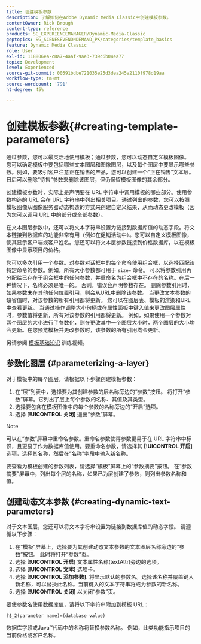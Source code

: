 ```yaml
---
title: 创建模板参数
description: 了解如何在Adobe Dynamic Media Classic中创建模板参数。
contentOwner: Rick Brough
content-type: reference
products: SG_EXPERIENCEMANAGER/Dynamic-Media-Classic
geptopics: SG_SCENESEVENONDEMAND_PK/categories/template_basics
feature: Dynamic Media Classic
role: User
exl-id: 118806ea-c8a7-4aaf-9ae3-739c6b04ea77
topic: Development
level: Experienced
source-git-commit: 00591bdbe721035e25d3dea245a2110f978d19aa
workflow-type: tm+mt
source-wordcount: '791'
ht-degree: 45%

---
```


# 创建模板参数{#creating-template-parameters}

通过参数，您可以最灵活地使用模板；通过参数，您可以动态自定义模板图像。 您可以确定模板中要包括哪些文本图层和图像图层，以及每个图层中要显示哪些参数。例如，要吸引客户注意正在销售的产品，您可以创建一个“正在销售”文本层。 日后可以删除“待售”参数来删除该图层，但仍保留模板图像的其余部分。

创建模板参数时，实际上是声明要在 URL 字符串中调用模板的哪些部分。使用参数构造的 URL 会在 URL 字符串中列出相关项目。通过列出的参数，您可以按照模板图像从图像服务器动态构造的方式来创建自定义结果，从而动态更改模板（因为您可以调用 URL 中的部分或全部参数）。

在文本图层参数中，还可以将文本字符串设置为链接到数据库值的动态字段。将文本链接到数据库的功能非常有用（例如在促销活动中）。您可以自定义模板图像，使其显示客户端或客户姓名。您还可以将文本层参数链接到价格数据库，以在模板图像中显示项目的价格。

您可以多次引用一个参数。对参数对话框中的每个命令使用组合框，以选择匹配该特定命令的参数。例如，所有大小参数都可用于 `size=` 命令。 可以将参数引用再分配给已存在于组合框中的任何参数，并重命名为组合框中不存在的名称。在后一种情况下，名称必须是唯一的。 否则，错误会声明参数存在。 删除参数引用时，如果参数未在其他任何位置引用，则会从URL中删除该参数。 当更改文本参数的缺省值时，对该参数的所有引用都将更新。 您可以在图层表、模板的渲染和URL中查看更新。 当通过操作调整大小句柄或在属性面板中键入值来更改图层属性时，参数值将更新，所有对该参数的引用都将更新。 例如，如果使用一个参数对两个图层的大小进行了参数化，则在更改其中一个图层大小时，两个图层的大小均会更新。在您预览模板并更改参数时，该参数的所有引用均会更新。

另请参阅 [模板基础知识](https://s7d5.scene7.com/s7viewers/html5/VideoViewer.html?videoserverurl=https://s7d5.scene7.com/is/content/&amp;emailurl=https://s7d5.scene7.com/s7/emailFriend&amp;serverUrl=https://s7d5.scene7.com/is/image/&amp;config=Scene7SharedAssets/Universal_HTML5_Video&amp;contenturl=https://s7d5.scene7.com/skins/&amp;asset=S7tutorials/553_Template%20Basics_converted%20renamed_Dynamic%20Banners-AVS) 训练视频。

## 参数化图层 {#parameterizing-a-layer}

对于模板中的每个图层，请根据以下步骤创建模板参数：

1. 在“层”列表中，选择要为其创建参数的层名称旁边的“参数”按钮。 将打开“参数”屏幕。它列出了层上每个参数的名称、其值及其类型。
1. 选择要包含在模板图像中的每个参数的名称旁边的“开启”选项。
1. 选择 **[!UICONTROL 关闭]** 退出“参数”屏幕。

>[!NOTE]
>
>可以在“参数”屏幕中重命名参数。重命名参数使得参数更易于在 URL 字符串中标识，且更易于作为数据库值使用。要重命名参数，请选择其 **[!UICONTROL 开启]** 选项，选择其名称，然后在“名称”字段中输入新名称。

要查看为模板创建的参数列表，请选择“模板”屏幕上的“参数摘要”按钮。 在“参数摘要”屏幕中，列出每个层的名称，如果已为层创建了参数，则列出参数名称和值。

## 创建动态文本参数 {#creating-dynamic-text-parameters}

对于文本图层，您还可以将文本字符串设置为链接到数据库值的动态字段。 请遵循以下步骤：

1. 在“模板”屏幕上，选择要为其创建动态文本参数的文本图层名称旁边的“参数”按钮。 此时将打开“参数”页。
1. 选择 **[!UICONTROL 开启]** 文本属性名称(textAttr)旁边的选项。
1. 选择 **[!UICONTROL 文本]** 选项卡。
1. 选择 **[!UICONTROL 添加参数]**. 将显示默认的参数名。选择该名称并覆盖键入新名称，可以替换此名称。当前键入的文本字符串将成为参数的新名称。
1. 选择 **[!UICONTROL 关闭]** 以关闭“参数”页。

要使参数名使用数据库值，请将以下字符串附加到模板 URL：

```as3
?$_2(parameter name)=(database value)
```

数据库字段或Java™代码中的名称将替换参数名称。 例如，此类功能指示项目的当前价格或客户名称。
